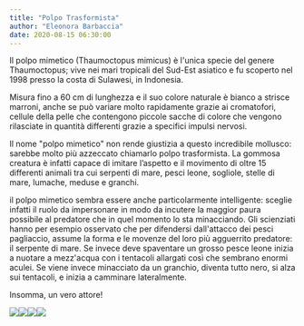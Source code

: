 ```yaml
---
title: "Polpo Trasformista"
author: "Eleonora Barbaccia"
date: 2020-08-15 06:30:00
---
```


Il polpo mimetico (Thaumoctopus mimicus) è l'unica specie del genere Thaumoctopus; vive nei mari tropicali del Sud-Est asiatico e fu scoperto nel 1998 presso la costa di Sulawesi, in Indonesia.

Misura fino a 60 cm di lunghezza e il suo colore naturale è bianco a strisce marroni, anche se può variare molto rapidamente grazie ai cromatofori, cellule della pelle che contengono piccole sacche di colore che vengono rilasciate in quantità differenti grazie a specifici impulsi nervosi.

Il nome "polpo mimetico" non rende giustizia a questo incredibile mollusco: sarebbe molto più azzeccato chiamarlo polpo trasformista. La gommosa creatura è infatti capace di imitare l’aspetto e il movimento di oltre 15 differenti animali tra cui serpenti di mare, pesci leone, sogliole, stelle di mare, lumache, meduse e granchi.

il polpo mimetico sembra essere anche particolarmente intelligente: sceglie infatti il ruolo da impersonare in modo da incutere la maggior paura possibile al predatore che in quel momento lo sta minacciando. Gli scienziati hanno per esempio osservato che per difendersi dall'attacco dei pesci pagliaccio, assume la forma e le movenze del loro più agguerrito predatore: il serpente di mare. Se invece deve spaventare un grosso pesce leone inizia a nuotare a mezz'acqua con i tentacoli allargati così che sembrano enormi aculei. Se viene invece minacciato da un granchio, diventa tutto nero, si alza sui tentacoli, e inizia a camminare lateralmente.

Insomma, un vero attore!

![](http://static.wixstatic.com/media/b04324_a54c1c8b24124a8db108abecf0dd9b37~mv2.png)![](http://static.wixstatic.com/media/b04324_e887d85ad6f644118cdb269bfd988a94~mv2.png)![](http://static.wixstatic.com/media/b04324_b82446a2c6f94d1cbc39a27c6e8e2f9a~mv2.png)![](http://static.wixstatic.com/media/b04324_248cab1549f146408befde790da97f9a~mv2.png)